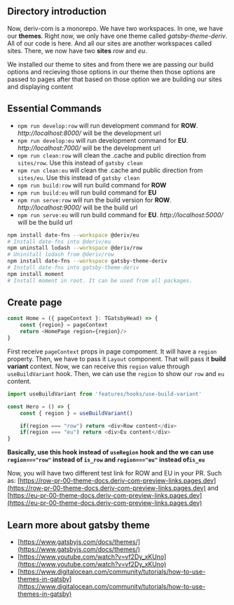 ## Directory introduction

Now, deriv-com is a monorepo. We have two workspaces. In one, we have our **themes**. Right now, we only have one theme called *gatsby-theme-deriv*. All of our code is here. And all our sites are another workspaces called sites. There, we now have two **sites** *row* and *eu*.

We installed our theme to sites and from there we are passing our build options and recieving those options in our theme then those options are passed to pages after that based on those option we are building our sites and displaying content 


## Essential Commands

* `npm run develop:row` will run development command for **ROW**. *http://localhost:8000/* will be the development url
* `npm run develop:eu` will run development command for **EU**. *http://localhost:7000/* will be the development url
* `npm run clean:row` will clean the .cache and public direction from `sites/row`. Use this instead of `gatsby clean`
* `npm run clean:eu` will clean the .cache and public direction from `sites/eu`. Use this instead of `gatsby clean`
* `npm run build:row` will run build command for **ROW**
* `npm run build:eu` will run build command for **EU**
* `npm run serve:row` will run the build version for **ROW**. *http://localhost:9000/* will be the build url
* `npm run serve:eu` will run build command for **EU**.  *http://localhost:5000/* will be the build url


```bash
npm install date-fns --workspace @deriv/eu 
# Install date-fns into @deriv/eu
npm uninstall lodash --workspace @deriv/row 
# Uninstall lodash from @deriv/row
npm install date-fns --workspace gatsby-theme-deriv 
# Install date-fns into gatsby-theme-deriv
npm install moment 
# Install moment in root. It can be used from all packages.
```

## Create page

```javascript
const Home = ({ pageContext }: TGatsbyHead) => {
    const {region} = pageContext
    return <HomePage region={region}/>
}
```

First receive `pageContext` props in page compoment. It will have a `region` property. Then, we have to pass it `Layout` component. That will pass it **build variant** context. Now, we can receive this `region` value through `useBuildVariant` hook. Then, we can use the `region` to show our `row` and `eu` content. 

```javascript
import useBuildVariant from 'features/hooks/use-build-variant'

const Hero = () => {
    const { region } = useBuildVariant()

    if(region === "row") return <div>Row content</div>
    if(region === "eu") return <div>Eu content</div>
}

```

**Basically, use this hook instead of `useRegion` hook and the we can use `region==="row"` instead of `is_row` and `region==="eu"` instead of`is_eu`**

Now, you will have two different test link for ROW and EU in your PR. Such as: [https://row-pr-00-theme-docs.deriv-com-preview-links.pages.dev](https://row-pr-00-theme-docs.deriv-com-preview-links.pages.dev) and [https://eu-pr-00-theme-docs.deriv-com-preview-links.pages.dev](https://eu-pr-00-theme-docs.deriv-com-preview-links.pages.dev)


## Learn more about gatsby theme

* [https://www.gatsbyjs.com/docs/themes/](https://www.gatsbyjs.com/docs/themes/)
* [https://www.youtube.com/watch?v=vf2Dy_xKUno](https://www.youtube.com/watch?v=vf2Dy_xKUno)
* [https://www.digitalocean.com/community/tutorials/how-to-use-themes-in-gatsby](https://www.digitalocean.com/community/tutorials/how-to-use-themes-in-gatsby)